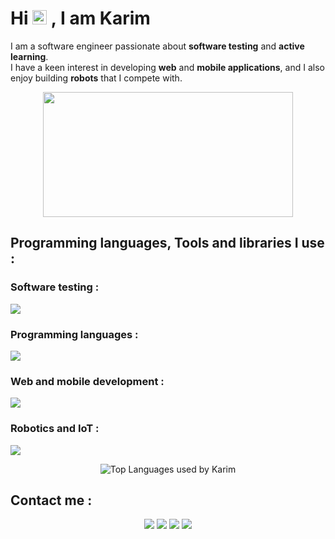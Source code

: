 # Hi <img src="https://media.giphy.com/media/hvRJCLFzcasrR4ia7z/giphy.gif" width="23px"/> , I am Karim

I am a software engineer passionate about **software testing** and **active learning**.  
I have a keen interest in developing **web** and **mobile applications**, and I also enjoy building **robots** that I compete with.

<div align="center">
  <img src="https://i.giphy.com/media/v1.Y2lkPTc5MGI3NjExZ2xzaWJkemVscHJqNGVwaGI5MnY4Mmo4cHo2bXA4b2sxbXhrd3N5ZCZlcD12MV9pbnRlcm5hbF9naWZfYnlfaWQmY3Q9Zw/ZVik7pBtu9dNS/giphy.gif" width="400" height="200"/>
</div>

## Programming languages, Tools and libraries I use :

### Software testing :
<div align="left">
  <img src="https://skillicons.dev/icons?i=selenium,postman,maven" />
</div>

### Programming languages :
<div align="left">
  <img src="https://skillicons.dev/icons?i=c,php,ts,java,js,cpp,py" />
</div>

### Web and mobile development :
<div align="left" style="pointer-events: none;">
   <img src="https://skillicons.dev/icons?i=html,css,react,laravel,tailwind,nodejs,appwrite,mysql,firebase,sequelize,git,figma" />
</div>

### Robotics and IoT :
<div align="left" style="pointer-events: none;">
   <img src="https://skillicons.dev/icons?i=arduino,raspberrypi,debian,opencv" />
</div>

<p align="center">
  <img src="https://github-readme-stats.vercel.app/api/top-langs/?username=kalboussikarim&langs_count=6&theme=dark&icon_color=9ea5ff&hide_border=false&title_color=FFFFFF&text_color=FFFFFF" alt="Top Languages used by Karim" />
</p>

## Contact me :

<p align="center">
  <a href="https://www.linkedin.com/in/karim-kalboussi-471507265"><img src="https://img.shields.io/badge/LinkedIn-%230177B5?style=flat&logo=linkedin&logoColor=white"/></a>
  <a href="mailto:kalboussikarim3@gmail.com"><img src="https://img.shields.io/badge/Gmail-D14836?style=flat&logo=gmail&logoColor=white"/></a>
  <a href="https://leetcode.com"><img src="https://img.shields.io/badge/LeetCode-FFA116?style=flat&logo=leetcode&logoColor=white"/></a>
  <a href="https://www.codingame.com"><img src="https://img.shields.io/badge/CodinGame-232F3E?style=flat&logo=codingame&logoColor=white"/></a>
</p>




<!-- idea,vscode,pycharm,eclipse,redux,express
<p align="center">
    <img src="https://skillicons.dev/icons?i=anaconda,github," />
</p>
## Languages I am familiar with :
<p align="center">
    <img src="https://skillicons.dev/icons?i=js,ts,git,linux,html,css,react,redux,php,postman,nodejs,express,mongodb,mysql,figma,github,java,py,selenium" />
</p>
-->

